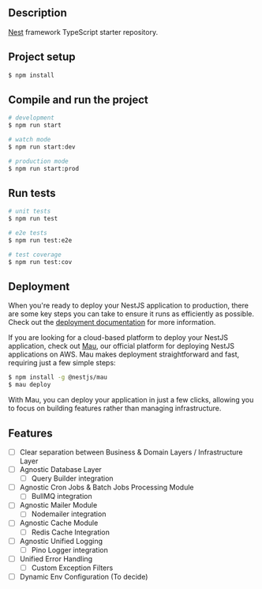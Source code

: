 ## Description

[Nest](https://github.com/nestjs/nest) framework TypeScript starter repository.

## Project setup

```bash
$ npm install
```

## Compile and run the project

```bash
# development
$ npm run start

# watch mode
$ npm run start:dev

# production mode
$ npm run start:prod
```

## Run tests

```bash
# unit tests
$ npm run test

# e2e tests
$ npm run test:e2e

# test coverage
$ npm run test:cov
```

## Deployment

When you're ready to deploy your NestJS application to production, there are some key steps you can take to ensure it runs as efficiently as possible. Check out the [deployment documentation](https://docs.nestjs.com/deployment) for more information.

If you are looking for a cloud-based platform to deploy your NestJS application, check out [Mau](https://mau.nestjs.com), our official platform for deploying NestJS applications on AWS. Mau makes deployment straightforward and fast, requiring just a few simple steps:

```bash
$ npm install -g @nestjs/mau
$ mau deploy
```

With Mau, you can deploy your application in just a few clicks, allowing you to focus on building features rather than managing infrastructure.

## Features
- [ ] Clear separation between Business & Domain Layers / Infrastructure Layer
- [ ] Agnostic Database Layer
  - [ ] Query Builder integration
- [ ] Agnostic Cron Jobs & Batch Jobs Processing Module 
  - [ ] BullMQ integration
- [ ] Agnostic Mailer Module
  - [ ] Nodemailer integration
- [ ] Agnostic Cache Module
  - [ ] Redis Cache Integration
- [ ] Agnostic Unified Logging
  - [ ] Pino Logger integration
- [ ] Unified Error Handling
  - [ ] Custom Exception Filters
- [ ] Dynamic Env Configuration (To decide)
